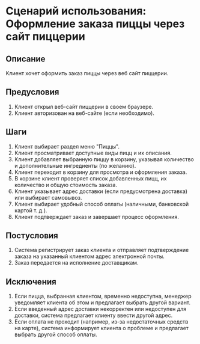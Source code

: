 # Сценарий использования: Оформление заказа пиццы через сайт пиццерии

## Описание

Клиент хочет оформить заказ пиццы через веб сайт пиццерии.

## Предусловия

1. Клиент открыл веб-сайт пиццерии в своем браузере.
2. Клиент авторизован на веб-сайте (если необходимо).

## Шаги

1. Клиент выбирает раздел меню "Пиццы".
2. Клиент просматривает доступные виды пицц и их описания.
3. Клиент добавляет выбранную пиццу в корзину, указывая количество и дополнительные ингредиенты (по желанию).
4. Клиент переходит в корзину для просмотра и оформления заказа.
5. В корзине клиент проверяет список добавленных пицц, их количество и общую стоимость заказа.
6. Клиент указывает адрес доставки (если предусмотрена доставка) или выбирает самовывоз.
7. Клиент выбирает удобный способ оплаты (наличными, банковской картой т. д.).
8. Клиент подтверждает заказ и завершает процесс оформления.

## Постусловия

1. Система регистрирует заказ клиента и отправляет подтверждение заказа на указанный клиентом адрес электронной почты.
2. Заказ передается на исполнение доставщикам.

## Исключения

1. Если пицца, выбранная клиентом, временно недоступна, менеджер уведомляет клиента об этом и предлагает выбрать другой вариант.
2. Если введенный адрес доставки некорректен или недоступен для доставки, система предлагает клиенту ввести другой адрес.
3. Если оплата не проходит (например, из-за недостаточных средств на карте), система информирует клиента о проблеме и предлагает выбрать другой способ оплаты.
